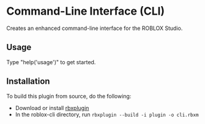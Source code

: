 # Command-Line Interface (CLI)

Creates an enhanced command-line interface for the ROBLOX Studio.

## Usage

Type "help('usage')" to get started.

## Installation

To build this plugin from source, do the following:

- Download or install [rbxplugin](https://github.com/Anaminus/rbxplugin)
- In the roblox-cli directory, run `rbxplugin --build -i plugin -o cli.rbxm`
